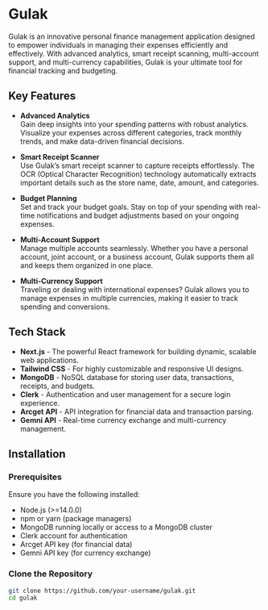 # Gulak

Gulak is an innovative personal finance management application designed to empower individuals in managing their expenses efficiently and effectively. With advanced analytics, smart receipt scanning, multi-account support, and multi-currency capabilities, Gulak is your ultimate tool for financial tracking and budgeting.

## Key Features

- **Advanced Analytics**  
  Gain deep insights into your spending patterns with robust analytics. Visualize your expenses across different categories, track monthly trends, and make data-driven financial decisions.

- **Smart Receipt Scanner**  
  Use Gulak’s smart receipt scanner to capture receipts effortlessly. The OCR (Optical Character Recognition) technology automatically extracts important details such as the store name, date, amount, and categories.

- **Budget Planning**  
  Set and track your budget goals. Stay on top of your spending with real-time notifications and budget adjustments based on your ongoing expenses.

- **Multi-Account Support**  
  Manage multiple accounts seamlessly. Whether you have a personal account, joint account, or a business account, Gulak supports them all and keeps them organized in one place.

- **Multi-Currency Support**  
  Traveling or dealing with international expenses? Gulak allows you to manage expenses in multiple currencies, making it easier to track spending and conversions.

## Tech Stack

- **Next.js** - The powerful React framework for building dynamic, scalable web applications.
- **Tailwind CSS** - For highly customizable and responsive UI designs.
- **MongoDB** - NoSQL database for storing user data, transactions, receipts, and budgets.
- **Clerk** - Authentication and user management for a secure login experience.
- **Arcget API** - API integration for financial data and transaction parsing.
- **Gemni API** - Real-time currency exchange and multi-currency management.

## Installation

### Prerequisites

Ensure you have the following installed:

- Node.js (>=14.0.0)
- npm or yarn (package managers)
- MongoDB running locally or access to a MongoDB cluster
- Clerk account for authentication
- Arcget API key (for financial data)
- Gemni API key (for currency exchange)

### Clone the Repository

```bash
git clone https://github.com/your-username/gulak.git
cd gulak
